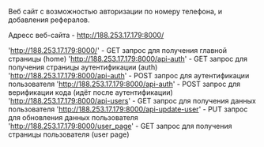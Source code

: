 Веб сайт с возможностью авторизации по номеру телефона, и добавления рефералов.

Адресс веб-сайта - http://188.253.17.179:8000/

'http://188.253.17.179:8000/' - GET запрос для получения главной страницы (home)
'http://188.253.17.179:8000/api-auth' - GET запрос для получения страницы аутентификации (auth)
'http://188.253.17.179:8000/api-auth' - POST запрос для аутентификации пользователя
'http://188.253.17.179:8000/api-auth' - POST запрос для верификации кода (идёт после аутентификации)
'http://188.253.17.179:8000/api-users' - GET запрос для получения данных пользователя
'http://188.253.17.179:8000/api-update-user' - PUT запрос для обновления данных пользователя
'http://188.253.17.179:8000/user_page' - GET запрос для получения страницы пользователя (user page)
